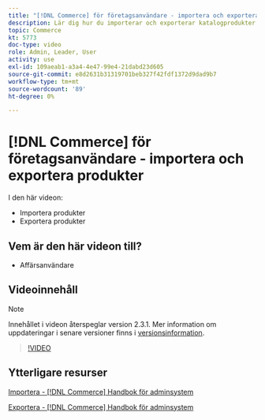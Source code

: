 ```yaml
---
title: "[!DNL Commerce] för företagsanvändare - importera och exportera produkter"
description: Lär dig hur du importerar och exporterar katalogprodukter.
topic: Commerce
kt: 5773
doc-type: video
role: Admin, Leader, User
activity: use
exl-id: 109aeab1-a3a4-4e47-99e4-21dabd23d605
source-git-commit: e8d2631b31319701beb327f42fdf1372d9dad9b7
workflow-type: tm+mt
source-wordcount: '89'
ht-degree: 0%

---
```


# [!DNL Commerce] för företagsanvändare - importera och exportera produkter

I den här videon:

- Importera produkter
- Exportera produkter

## Vem är den här videon till?

- Affärsanvändare

## Videoinnehåll

>[!NOTE]
>
>Innehållet i videon återspeglar version 2.3.1. Mer information om uppdateringar i senare versioner finns i [versionsinformation](https://experienceleague.adobe.com/docs/commerce-operations/release/notes/overview.html).

>[!VIDEO](https://video.tv.adobe.com/v/35958?quality=12&learn=on)

## Ytterligare resurser

[Importera - [!DNL Commerce] Handbok för adminsystem](https://experienceleague.adobe.com/docs/commerce-admin/systems/data-transfer/data-import.html)

[Exportera - [!DNL Commerce] Handbok för adminsystem](https://experienceleague.adobe.com/docs/commerce-admin/systems/data-transfer/data-export.html)
